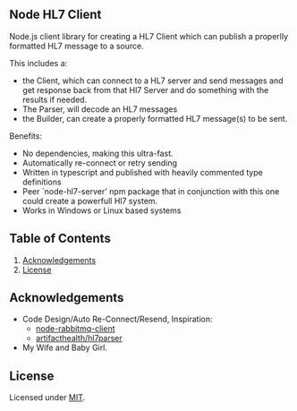 ## Node HL7 Client
Node.js client library for creating a HL7 Client which can publish a properlly formatted HL7 message to a source.

This includes a:
* the Client, which can connect to a HL7 server and send messages and get response back from that Hl7 Server and do something with the results if needed.
* The Parser, will decode an HL7 messages
* the Builder, can create a properly formatted HL7 message(s) to be sent. 

Benefits:

- No dependencies, making this ultra-fast.
- Automatically re-connect or retry sending
- Written in typescript and published with heavily commented type definitions
- Peer `node-hl7-server' npm package that in conjunction with this one could create a powerfull Hl7 system.
- Works in Windows or Linux based systems

## Table of Contents

1. [Acknowledgements](#acknowledgements)
2. [License](#license)

## Acknowledgements

- Code Design/Auto Re-Connect/Resend, Inspiration:
  - [node-rabbitmq-client](https://github.com/cody-greene/node-rabbitmq-client)
  - [artifacthealth/hl7parser](https://github.com/artifacthealth/hl7parser)
- My Wife and Baby Girl.

## License

Licensed under [MIT](LICENSE).